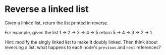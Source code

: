 # Reverse a linked list

Given a linked list, return the list printed in reverse.

For example, given the list 1 -> 2 -> 3 -> 4 -> 5
return 5 -> 4 -> 3 -> 2 -> 1

Hint: modify the singly linked list to make it doubly linked. Then think about reversing a list: what happens to each node's `previous` and `next` references?
